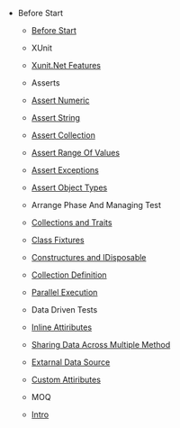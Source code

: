 - Before Start 
  - [Before Start](README.md)

  - XUnit 
  - [Xunit.Net Features](/Xunit.Net.md)

  - Asserts 
  - [Assert Numeric ](/AssertNumeric.md)
  - [Assert String ](/AssertString.md)
  - [Assert Collection ](/AssertCollection.md)
  - [Assert Range Of Values ](/AssertRange.md)
  - [Assert Exceptions ](/AssertExceptions.md)
  - [Assert Object Types ](/AssertObjectTypes.md)

  - Arrange Phase And Managing Test  
  - [Collections and Traits ](/CollectionsAndTraits.md)
  - [Class Fixtures ](/ClassFixtures.md)
  - [Constructures and IDisposable](/ConstructuresandDisposable.md)
  - [Collection Definition](/CollectionDefinition.md)
  - [Parallel Execution](/ParallelExecution.md)
  
  - Data Driven Tests
  - [Inline Attiributes](/DataDrivenTest/InlineData.md)
  - [Sharing Data Across Multiple Method](/DataDrivenTest/SharingDataAcrossMethods.md)
  - [Extarnal Data Source](/DataDrivenTest/ExtarnalDataSource.md)
  - [Custom Attiributes](/DataDrivenTest/CustomAttiributes.md)
  - MOQ
  - [Intro](/MOQ/Intro.md)